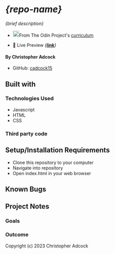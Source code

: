 # _{repo-name}_

_{brief description}_

* <img src="https://www.theodinproject.com/assets/icons/odin-icon-b5b31c073f7417a257003166c98cc23743654715305910c068b93a3bf4d3065d.svg" width="20" height="20">From The Odin Project's [curriculum](https://www.theodinproject.com/)

* :link: Live Preview _{[**link**](https://cadcock15.github.io/repo-name)}_

#### By **Christopher Adcock**
* GitHub: [cadcock15](https://github.com/cadcock15)

## Built with

### Technologies Used

* Javascript
* HTML
* CSS

### Third party code

## Setup/Installation Requirements

* Clone this repository to your computer
* Navigate into repository
* Open index.html in your web browser

## Known Bugs

## Project Notes

### Goals

### Outcome

Copyright (c) 2023 Christopher Adcock
